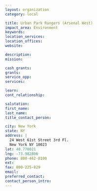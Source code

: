```yaml
---
layout: organization
category: local

title: Urban Park Rangers (Arsenal West)
impact_area: Environment
keywords: 
location_services: 
location_offices: 
website: 

description: 
mission: 

cash_grants: 
grants: 
service_opp: 
services: 

learn: 
cont_relationship: 

salutation: 
first_name: 
last_name: 
title_contact_person: 

city: New York
state: NY
address: |
  24 West 61st Street 3rd Fl.    
  New York NY 10023
lat: 40.770021
lng: -73.982806
phone: 800-462-8100
ext: 
fax: 800-225-829
email: 
preferred_contact: 
contact_person_intro: 
---
```

